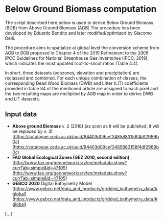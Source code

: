 
# Below Ground Biomass computation

The script described here below is used to derive Below Ground Biomass (BGB) from Above Ground Biomass (AGB)
The procedure has been developed by Eduardo Bendito and later modified/optimized by Giacomo Delli.  

The procedure aims to spatialize at global level the conversion scheme from AGB to BGB proposed in Chapter 4 of the 2019 Refinement to the 2006 IPCC Guidelines for National Greenhouse Gas Inventories (IPCC, 2019), which indicates the most updated root-to-shoot ratios (Table 4.4).


In short, three datasets (ecozones, elevation and precipitation) are reclassed and combined. For each unique combination of classes, the corresponding Dead Wood Biomass (DWB) and Litter (LIT)  coefficients provided in table S4 of the mentioned article are assigned to each pixel and the two resulting maps are multiplied by AGB map in order to derive DWB and LIT datasets.

## Input data

- **Above ground Biomass** v. 2 (2018) (as soon as it will be published, it will be replaced by v. 3)  
[https://catalogue.ceda.ac.uk/uuid/84403d09cef3485883158f4df2989b0c](https://catalogue.ceda.ac.uk/uuid/84403d09cef3485883158f4df2989b0c)
- **FAO Global Ecological Zones (GEZ 2010, second edition)**
[http://www.fao.org/geonetwork/srv/en/metadata.show?currTab=simple&id=47105](http://www.fao.org/geonetwork/srv/en/metadata.show?currTab=simple&id=47105)
- **GEBCO 2020** Digital Bathymetry  Model
[https://www.gebco.net/data_and_products/gridded_bathymetry_data/#global](https://www.gebco.net/data_and_products/gridded_bathymetry_data/#global)

[...]
